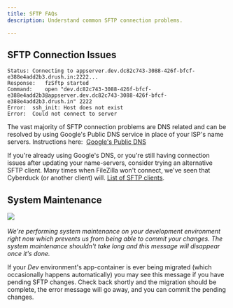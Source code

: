 ```yaml
---
title: SFTP FAQs
description: Understand common SFTP connection problems.

---
```


## SFTP Connection Issues

    Status:	Connecting to appserver.dev.dc82c743-3088-426f-bfcf-e388e4add2b3.drush.in:2222...
    Response:	fzSftp started
    Command:	open "dev.dc82c743-3088-426f-bfcf-e388e4add2b3@appserver.dev.dc82c743-3088-426f-bfcf-e388e4add2b3.drush.in" 2222
    Error:	ssh_init: Host does not exist
    Error:	Could not connect to server

The vast majority of SFTP connection problems are DNS related and can be resolved by using Google's Public DNS service in place of your ISP's name servers. Instructions here:  [Google's Public DNS](https://developers.google.com/speed/public-dns/)

If you're already using Google's DNS, or you're still having connection issues after updating your name-servers, consider trying an alternative SFTP client. Many times when FileZilla won't connect, we've seen that Cyberduck (or another client) will. [List of SFTP clients](http://en.wikipedia.org/wiki/Comparison_of_FTP_client_software).

## System Maintenance
 ![](https://pantheon-systems.desk.com/customer/portal/attachments/321456)​

_We're performing system maintenance on your development environment right now which prevents us from being able to commit your changes. The system maintenance shouldn't take long and this message will disappear once it's done._

If your _Dev_ environment's app-container is ever being migrated (which occasionally happens automatically) you may see this message if you have pending SFTP changes. Check back shortly and the migration should be complete, the error message will go away, and you can commit the pending changes.
